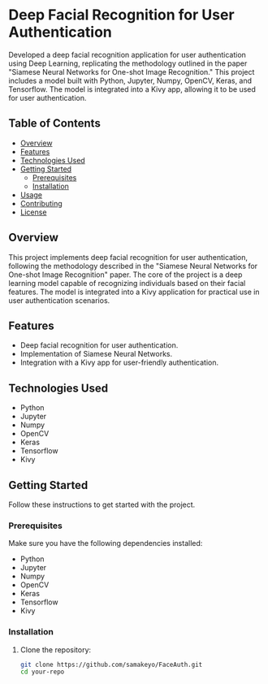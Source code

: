 # Deep Facial Recognition for User Authentication

Developed a deep facial recognition application for user authentication using Deep Learning, replicating the methodology outlined in the paper "Siamese Neural Networks for One-shot Image Recognition." This project includes a model built with Python, Jupyter, Numpy, OpenCV, Keras, and Tensorflow. The model is integrated into a Kivy app, allowing it to be used for user authentication.

## Table of Contents

- [Overview](#overview)
- [Features](#features)
- [Technologies Used](#technologies-used)
- [Getting Started](#getting-started)
  - [Prerequisites](#prerequisites)
  - [Installation](#installation)
- [Usage](#usage)
- [Contributing](#contributing)
- [License](#license)

## Overview

This project implements deep facial recognition for user authentication, following the methodology described in the "Siamese Neural Networks for One-shot Image Recognition" paper. The core of the project is a deep learning model capable of recognizing individuals based on their facial features. The model is integrated into a Kivy application for practical use in user authentication scenarios.

## Features

- Deep facial recognition for user authentication.
- Implementation of Siamese Neural Networks.
- Integration with a Kivy app for user-friendly authentication.

## Technologies Used

- Python
- Jupyter
- Numpy
- OpenCV
- Keras
- Tensorflow
- Kivy

## Getting Started

Follow these instructions to get started with the project.

### Prerequisites

Make sure you have the following dependencies installed:

- Python
- Jupyter
- Numpy
- OpenCV
- Keras
- Tensorflow
- Kivy

### Installation

1. Clone the repository:
   ```bash
   git clone https://github.com/samakeyo/FaceAuth.git
   cd your-repo
